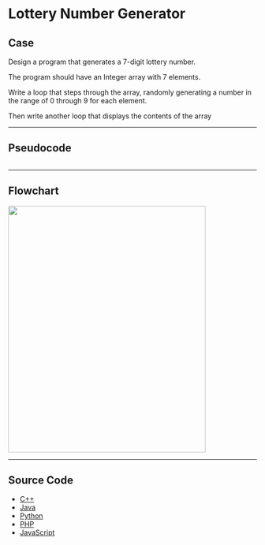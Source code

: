 # Lottery Number Generator

## Case

Design a program that generates a 7-digit lottery number.

The program should have an Integer array with 7 elements.

Write a loop that steps through the array, randomly generating a number in the range of 0 through 9 for each element.

Then write another loop that displays the contents of the array

<hr>

## Pseudocode

```

```

<hr>

## Flowchart

<img src="design/.png" width="400" height="500">

<hr>

## Source Code

- [C++](source-code/.cpp)
- [Java](source-code/.java)
- [Python](source-code/.py)
- [PHP](source-code/.php)
- [JavaScript](source-code/.js)
